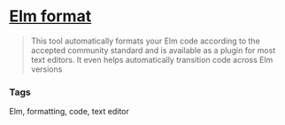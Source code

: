 # [Elm format](https://github.com/avh4/elm-format)

> This tool automatically formats your Elm code according to the accepted community standard and is available as a plugin for most text editors. It even helps automatically transition code across Elm versions

### Tags

Elm, formatting, code, text editor
